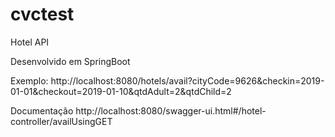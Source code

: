 # cvctest

Hotel API

Desenvolvido em SpringBoot

Exemplo:
http://localhost:8080/hotels/avail?cityCode=9626&checkin=2019-01-01&checkout=2019-01-10&qtdAdult=2&qtdChild=2

Documentação
http://localhost:8080/swagger-ui.html#/hotel-controller/availUsingGET
